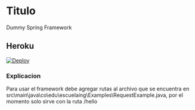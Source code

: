 # Titulo

Dummy Spring Framework

## Heroku

[![Deploy](https://www.herokucdn.com/deploy/button.svg)](https://dummyspringarep.herokuapp.com/)

### Explicacion

Para usar el framework debe agregar rutas al archivo que se encuentra en src\main\java\co\edu\escuelaing\Examples\RequestExample.java, por el momento solo sirve con la ruta /hello
